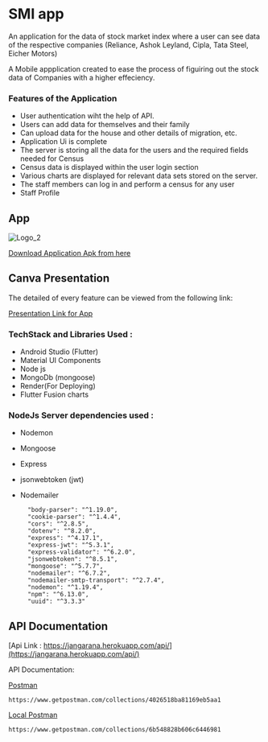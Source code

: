 
# SMI app

An application for the data of stock market index where a user can see data of the respective companies (Reliance,
Ashok Leyland, Cipla, Tata Steel, Eicher Motors)

A Mobile appplication created to ease the process of figuiring out the stock data of Companies with a higher effeciency.


### Features of the Application

* User authentication wiht the help of API.
* Users can add data for themselves and their family
* Can upload data for the house and other details of migration, etc.
* Application Ui is complete
* The server is storing all the data for the users and the required fields needed for Census
* Census data is displayed within the user login section
* Various charts are displayed for relevant data sets stored on the server.
* The staff members can log in and perform a census for any user 
* Staff Profile




## App

![Logo_2](https://user-images.githubusercontent.com/101652869/212565755-84a858bd-ce08-4d07-9c05-aca4f7cbc027.png)



[Download Application Apk from here](https://drive.google.com/drive/u/0/folders/1GmmpBvUy5m4wy0AmUmKOeVHzd_PrG16D)


## Canva Presentation


The detailed of every feature can be viewed from the following link:

[Presentation Link for App](https://drive.google.com/file/d/1aLI2gA5H24E-qQ2-HYcUvYT3WSMB9Jt9/view?usp=sharing)


### TechStack and Libraries Used :

* Android Studio (Flutter)
* Material UI Components
* Node js
* MongoDb (mongoose)
* Render(For Deploying)
* Flutter Fusion charts
    


### NodeJs Server dependencies used :

* Nodemon
* Mongoose
* Express
* jsonwebtoken (jwt)
* Nodemailer

        "body-parser": "^1.19.0",
        "cookie-parser": "^1.4.4",
        "cors": "^2.8.5",
        "dotenv": "^8.2.0",
        "express": "^4.17.1",
        "express-jwt": "^5.3.1",
        "express-validator": "^6.2.0",
        "jsonwebtoken": "^8.5.1",
        "mongoose": "^5.7.7",
        "nodemailer": "^6.7.2",
        "nodemailer-smtp-transport": "^2.7.4",
        "nodemon": "^1.19.4",
        "npm": "^6.13.0",
        "uuid": "^3.3.3"


## API Documentation

[Api Link : https://jangarana.herokuapp.com/api/](https://jangarana.herokuapp.com/api/)

API Documentation: 

[Postman](https://www.getpostman.com/collections/4026518ba81169eb5aa1)
    
    https://www.getpostman.com/collections/4026518ba81169eb5aa1
    
[Local Postman](https://www.getpostman.com/collections/6b548828b606c6446981)
    
    https://www.getpostman.com/collections/6b548828b606c6446981  
    
